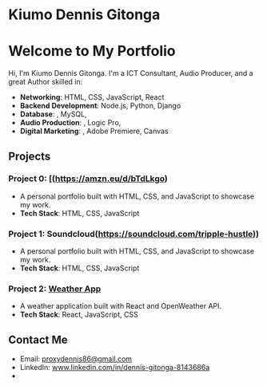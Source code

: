 # Kiumo Dennis Gitonga
# Welcome to My Portfolio

Hi, I'm Kiumo Dennis Gitonga. I'm a ICT Consultant, Audio Producer, and a great Author skilled in:

- **Networking**: HTML, CSS, JavaScript, React
- **Backend Development**: Node.js, Python, Django
- **Database**: , MySQL,
- **Audio Production**: , Logic Pro,
-  **Digital Marketing**: , Adobe Premiere, Canvas

## Projects

### Project 0: [(https://amzn.eu/d/bTdLkgo)
- A personal portfolio built with HTML, CSS, and JavaScript to showcase my work.
- **Tech Stack**: HTML, CSS, JavaScript


### Project 1: Soundcloud(https://soundcloud.com/tripple-hustle))
- A personal portfolio built with HTML, CSS, and JavaScript to showcase my work.
- **Tech Stack**: HTML, CSS, JavaScript

### Project 2: [Weather App](https://github.com/yourusername/weather-app)
- A weather application built with React and OpenWeather API.
- **Tech Stack**: React, JavaScript, CSS

## Contact Me
- Email: [proxydennis86@gmail.com](mailto:proxydennis86@gmail.com)
- LinkedIn: www.linkedin.com/in/dennis-gitonga-8143686a
- 
